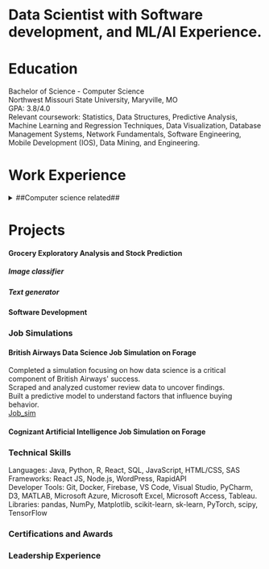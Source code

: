 # Data Scientist with Software development, and ML/AI Experience.  


# Education
Bachelor of Science - Computer Science <br>
Northwest Missouri State University, Maryville, MO <br>
GPA: 3.8/4.0 <br>
Relevant coursework: Statistics, Data Structures, Predictive Analysis, Machine Learning and Regression Techniques, Data Visualization, Database Management Systems, Network Fundamentals, Software Engineering, Mobile Development (IOS), Data Mining, and Engineering.


# Work Experience 
<details>
  <summary> ##Computer science related## </summary>
  <br>
  Data Scientist - Freelancing 
</details>

# Projects 
#### Grocery Exploratory Analysis and Stock Prediction

##### Image classifier 

##### Text generator 

#### Software Development 



### Job Simulations 
#### British Airways Data Science Job Simulation on Forage
Completed a simulation focusing on how data science is a critical component of British Airways' success.<br>
Scraped and analyzed customer review data to uncover findings.<br>
Built a predictive model to understand factors that influence buying behavior.<br>
[Job_sim](https://github.com/damipop7/BritishAirlineForage)

#### Cognizant Artificial Intelligence Job Simulation on Forage 



### Technical Skills
Languages: Java, Python, R, React, SQL, JavaScript, HTML/CSS, SAS <br>
Frameworks: React JS, Node.js, WordPress, RapidAPI <br>
Developer Tools: Git, Docker, Firebase, VS Code, Visual Studio, PyCharm, D3, MATLAB, Microsoft Azure, Microsoft Excel, Microsoft Access, Tableau. <br>
Libraries: pandas, NumPy, Matplotlib, scikit-learn, sk-learn, PyTorch, scipy, TensorFlow <br>

### Certifications and Awards

### Leadership Experience

